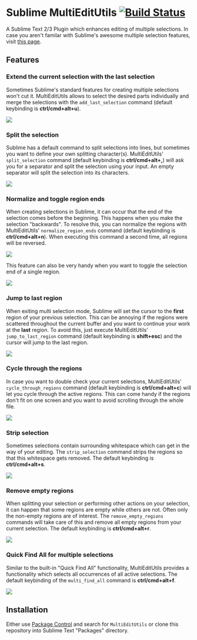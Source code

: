 Sublime MultiEditUtils [![Build Status](https://travis-ci.org/philippotto/Sublime-MultiEditUtils.svg?branch=master)](https://travis-ci.org/philippotto/Sublime-MultiEditUtils)
==============

A Sublime Text 2/3 Plugin which enhances editing of multiple selections. In case you aren't familar with Sublime's awesome multiple selection features, visit [this page](https://www.sublimetext.com/docs/2/multiple_selection_with_the_keyboard.html).

## Features

### Extend the current selection with the last selection

Sometimes Sublime's standard features for creating multiple selections won't cut it. MultiEditUtils allows to select the desired parts individually and merge the selections with the ```add_last_selection``` command (default keybinding is **ctrl/cmd+alt+u**).

![](http://philippotto.github.io/Sublime-MultiEditUtils/screens/01%20expand%20with%20last%20region.gif)


### Split the selection

Sublime has a default command to split selections into lines, but sometimes you want to define your own splitting character(s). MultiEditUtils' ```split_selection``` command (default keybinding is **ctrl/cmd+alt+,**) will ask you for a separator and split the selection using your input. An empty separator will split the selection into its characters.

![](http://philippotto.github.io/Sublime-MultiEditUtils/screens/05%20split%20selection.gif)


### Normalize and toggle region ends

When creating selections in Sublime, it can occur that the end of the selection comes before the beginning. This happens when you make the selection "backwards". To resolve this, you can normalize the regions with MultiEditUtils' ```normalize_region_ends``` command (default keybinding is **ctrl/cmd+alt+n**). When executing this command a second time, all regions will be reversed.

![](http://philippotto.github.io/Sublime-MultiEditUtils/screens/02a%20normalize%20region%20ends.gif)

This feature can also be very handy when you want to toggle the selection end of a single region.

![](http://philippotto.github.io/Sublime-MultiEditUtils/screens/02b%20toggle%20selection%20end.gif)


### Jump to last region

When exiting multi selection mode, Sublime will set the cursor to the **first** region of your previous selection. This can be annoying if the regions were scattered throughout the current buffer and you want to continue your work at the **last** region. To avoid this, just execute MultiEditUtils' ```jump_to_last_region``` command (default keybinding is **shift+esc**) and the cursor will jump to the last region.

![](http://philippotto.github.io/Sublime-MultiEditUtils/screens/03%20jump%20to%20last%20region.gif)


### Cycle through the regions

In case you want to double check your current selections, MultiEditUtils' ```cycle_through_regions``` command (default keybinding is **ctrl/cmd+alt+c**) will let you cycle through the active regions. This can come handy if the regions don't fit on one screen and you want to avoid scrolling through the whole file.

![](http://philippotto.github.io/Sublime-MultiEditUtils/screens/04%20cycle%20through%20regions.gif)


### Strip selection

Sometimes selections contain surrounding whitespace which can get in the way of your editing. The ```strip_selection``` command strips the regions so that this whitespace gets removed. The default keybinding is **ctrl/cmd+alt+s**.

![](http://philippotto.github.io/Sublime-MultiEditUtils/screens/06%20strip%20selection.gif)


### Remove empty regions

When splitting your selection or performing other actions on your selection, it can happen that some regions are empty while others are not. Often only the non-empty regions are of interest. The ```remove_empty_regions``` commands will take care of this and remove all empty regions from your current selection. The default keybinding is **ctrl/cmd+alt+r**.

![](http://philippotto.github.io/Sublime-MultiEditUtils/screens/07%20remove%20empty%20selections.gif)


### Quick Find All for multiple selections

Similar to the built-in "Quick Find All" functionality, MultiEditUtils provides a functionality which selects all occurrences of all active selections. The default keybinding of the ```multi_find_all``` command is **ctrl/cmd+alt+f**.

![](http://philippotto.github.io/Sublime-MultiEditUtils/screens/08%20multi%20find%20all.gif)


## Installation

Either use [Package Control](https://sublime.wbond.net/installation) and search for `MultiEditUtils` or clone this repository into Sublime Text "Packages" directory.
